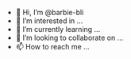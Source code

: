 - 👋 Hi, I’m @barbie-bli
- 👀 I’m interested in ...
- 🌱 I’m currently learning ...
- 💞️ I’m looking to collaborate on ...
- 📫 How to reach me ...

<!---
barbie-bli/barbie-bli is a ✨ special ✨ repository because its `README.md` (this file) appears on your GitHub profile.
You can click the Preview link to take a look at your changes.
--->
